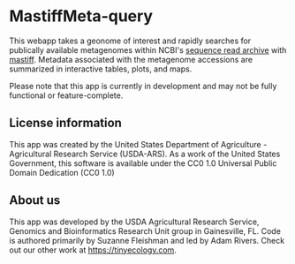 # MastiffMeta-query
This webapp takes a geonome of interest and rapidly searches for publically available metagenomes within NCBI's <a href="https://www.ncbi.nlm.nih.gov/sra" target="_blank">sequence read archive</a> with <a href="https://github.com/sourmash-bio/mastiff" target="_blank">mastiff</a>. Metadata associated with the metagenome accessions are summarized in interactive tables, plots, and maps.

Please note that this app is currently in development and may not be fully functional or feature-complete.


## License information
This app was created by the United States Department of Agriculture - Agricultural Research Service (USDA-ARS). As a work of the United States Government, this software is available under the CC0 1.0 Universal Public Domain Dedication (CC0 1.0)

## About us
This app was developed by the USDA Agricultural Research Service, Genomics and Bioinformatics Research Unit group in Gainesville, FL. Code is authored primarily by Suzanne Fleishman and led by Adam Rivers. Check out our other work at https://tinyecology.com.
